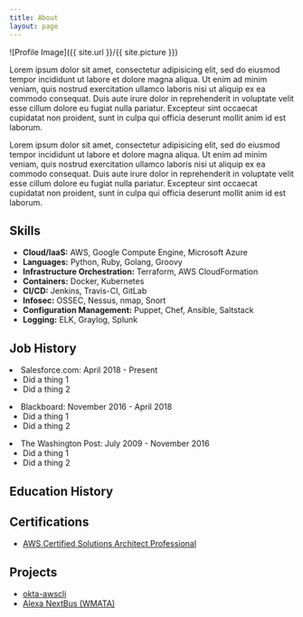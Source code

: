 ```yaml
---
title: About
layout: page
---
```

![Profile Image]({{ site.url }}/{{ site.picture }})

<p>Lorem ipsum dolor sit amet, consectetur adipisicing elit, sed do eiusmod
tempor incididunt ut labore et dolore magna aliqua. Ut enim ad minim veniam,
quis nostrud exercitation ullamco laboris nisi ut aliquip ex ea commodo
consequat. Duis aute irure dolor in reprehenderit in voluptate velit esse
cillum dolore eu fugiat nulla pariatur. Excepteur sint occaecat cupidatat non
proident, sunt in culpa qui officia deserunt mollit anim id est laborum.</p>

<p>Lorem ipsum dolor sit amet, consectetur adipisicing elit, sed do eiusmod
tempor incididunt ut labore et dolore magna aliqua. Ut enim ad minim veniam,
quis nostrud exercitation ullamco laboris nisi ut aliquip ex ea commodo
consequat. Duis aute irure dolor in reprehenderit in voluptate velit esse
cillum dolore eu fugiat nulla pariatur. Excepteur sint occaecat cupidatat non
proident, sunt in culpa qui officia deserunt mollit anim id est laborum.</p>

<h2>Skills</h2>

<ul class="skill-list">
	<li><b>Cloud/IaaS:</b> AWS, Google Compute Engine, Microsoft Azure</li>
	<li><b>Languages:</b> Python, Ruby, Golang, Groovy</li>
	<li><b>Infrastructure Orchestration:</b> Terraform, AWS CloudFormation</li>
	<li><b>Containers:</b> Docker, Kubernetes</li>
	<li><b>CI/CD:</b> Jenkins, Travis-CI, GitLab</li>
	<li><b>Infosec:</b> OSSEC, Nessus, nmap, Snort</li>
	<li><b>Configuration Management:</b> Puppet, Chef, Ansible, Saltstack</li>
	<li><b>Logging:</b> ELK, Graylog, Splunk</li>
</ul>

<h2>Job History</h2>
<li>Salesforce.com: April 2018 - Present
	<ul>
		<li>Did a thing 1</li>
		<li>Did a thing 2</li>
	</ul></li>
<li>Blackboard: November 2016 - April 2018
	<ul>
		<li>Did a thing 1</li>
		<li>Did a thing 2</li>
	</ul></li>
<li>The Washington Post: July 2009 - November 2016
	<ul>
		<li>Did a thing 1</li>
		<li>Did a thing 2</li>
	</ul></li>

<h2>Education History</h2>

<h2>Certifications</h2>
<ul class="skill-list">
  <li><a href="https://www.certmetrics.com/amazon/public/badge.aspx?i=4&t=c&d=2017-09-28&ci=AWS00157520">AWS Certified Solutions Architect Professional</a></li>
</ul>

<h2>Projects</h2>

<ul>
	<li><a href="https://github.com/jmhale/okta-awscli">okta-awscli</a></li>
	<li><a href="https://github.com/jmhale/alexa-nextbus">Alexa NextBus (WMATA)</a></li>
</ul>
